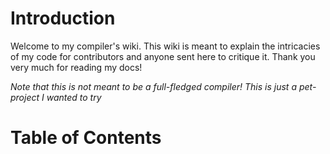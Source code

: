 # Introduction
Welcome to my compiler's wiki. This wiki is meant to explain the intricacies of my code for contributors and anyone sent here to critique it. Thank you very much for reading my docs!  
  
*Note that this is not meant to be a full-fledged compiler! This is just a pet-project I wanted to try*

# Table of Contents

